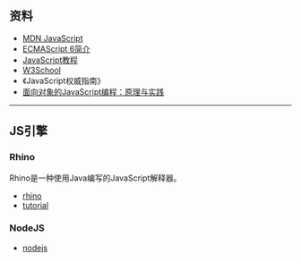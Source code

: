 ## 资料

- [MDN JavaScript](https://developer.mozilla.org/zh-CN/docs/Web/JavaScript)
- [ECMAScript 6简介](http://es6.ruanyifeng.com/#docs/intro)
- [JavaScript教程](http://www.liaoxuefeng.com/wiki/001434446689867b27157e896e74d51a89c25cc8b43bdb3000)
- [W3School](http://www.w3school.com.cn/)
- 《JavaScript权威指南》
- [面向对象的JavaScript编程：原理与实践](https://github.com/haitaoxin/jsoo/blob/master/README.md)

----
## JS引擎

### Rhino

Rhino是一种使用Java编写的JavaScript解释器。

- [rhino](https://github.com/mozilla/rhino)
- [tutorial](https://developer.mozilla.org/en-US/docs/Mozilla/Projects/Rhino/Embedding_tutorial)

### NodeJS

- [nodejs](https://nodejs.org/zh-cn/)
